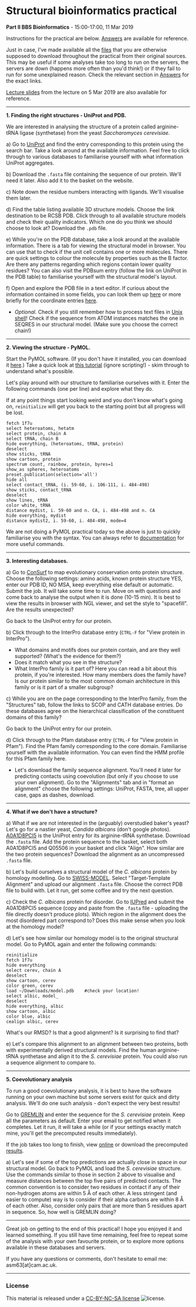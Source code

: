 # Structural bioinformatics practical

**Part II BBS Bioinformatics** - 15:00-17:00, 11 Mar 2019

Instructions for the practical are below. [Answers](Answers.md) are available for reference.

Just in case, I've made available all the [files](files) that you are otherwise supposed to download throughout the practical from their original sources. This may be useful if some analyses take too long to run on the servers, the servers are down (happens more often than you'd think!) or if they fail to run for some unexplained reason. Check the relevant section in [Answers](Answers.md) for the exact links.

[Lecture slides](StructBioInfo2019.pdf) from the lecture on 5 Mar 2019 are also available for reference.

---
**1. Finding the right structures - UniProt and PDB.**

We are interested in analysing the structure of a protein called arginine-tRNA ligase (synthetase) from the yeast _Saccharomyces cerevisiae_.

a) Go to [UniProt](http://www.uniprot.org/) and find the entry corresponding to this protein using the search bar. Take a look around at the available information. Feel free to click through to various databases to familiarise yourself with what information UniProt aggregates.

b) Download the `.fasta` file containing the sequence of our protein. We'll need it later. Also add it to the basket on the website.

c) Note down the residue numbers interacting with ligands. We'll visualise them later.

d) Find the table listing available 3D structure models. Choose the link destination to be RCSB PDB. Click through to all available structure models and check their quality indicators. Which one do you think we should choose to look at? Download the `.pdb` file.

e) While you're on the PDB database, take a look around at the available information. There is a tab for viewing the structural model in browser. You can use that to check if the unit cell contains one or more molecules. There are quick settings to colour the molecule by properties such as the B factor. Are there any patterns regarding which regions contain lower quality residues? You can also visit the PDBsum entry (follow the link on UniProt in the PDB table) to familiarise yourself with the structural model's layout.

f) Open and explore the PDB file in a text editor. If curious about the information contained in some fields, you can look them up [here](http://www.wwpdb.org/documentation/file-format-content/format33/v3.3.html) or more briefly for the coordinate entries [here](https://www.cgl.ucsf.edu/chimera/docs/UsersGuide/tutorials/pdbintro.html).
- _Optional._ Check if you still remember how to process text files in [Unix shell](https://github.com/alexeymorgunov/unixshellcourse)! Check if the sequence from ATOM instances matches the one in SEQRES in our structural model. (Make sure you choose the correct chain!)

---
**2. Viewing the structure - PyMOL.**

Start the PyMOL software. (If you don't have it installed, you can download it [here](https://pymol.org/2/).) Take a quick look at [this tutorial](https://pymolwiki.org/index.php/Practical_Pymol_for_Beginners) (ignore scripting!) - skim through to understand what's possible.

Let's play around with our structure to familiarise ourselves with it. Enter the following commands (one per line) and explore what they do.

If at any point things start looking weird and you don't know what's going on, `reinitialize` will get you back to the starting point but all progress will be lost.

 ```
fetch 1f7u
select heteroatoms, hetatm
select protein, chain A
select tRNA, chain B
hide everything, (heteroatoms, tRNA, protein)
deselect
show sticks, tRNA
show cartoon, protein
spectrum count, rainbow, protein, byres=1
show_as spheres, heteroatoms
preset.publication(selection='all')
hide all
select contact_tRNA, (i. 59-60, i. 106-111, i. 484-498)
show sticks, contact_tRNA
deselect
show lines, tRNA
color white, tRNA
distance mydist, i. 59-60 and n. CA, i. 484-498 and n. CA
hide everything, mydist
distance mydist2, i. 59-60, i. 484-498, mode=4
```

We are not doing a PyMOL practical today so the above is just to quickly familiarise you with the syntax. You can always refer to [documentation](https://pymol.org/dokuwiki/doku.php) for more useful commands.

---
**3. Interesting databases.**

a) Go to [ConSurf](http://consurf.tau.ac.il/) to map evolutionary conservation onto protein structure. Choose the following settings: amino acids, known protein structure YES, enter our PDB ID, NO MSA, keep everything else default or automatic. Submit the job. It will take some time to run. Move on with questions and come back to analyse the output when it is done (10-15 min). It is best to view the results in browser with NGL viewer, and set the style to "spacefill". Are the results unexpected?

Go back to the UniProt entry for our protein.

b) Click through to the InterPro database entry (`CTRL-F` for "View protein in InterPro").
- What domains and motifs does our protein contain, and are they well supported? (What's the evidence for them?)
- Does it match what you see in the structure?
- What InterPro family is it part of? Here you can read a bit about this protein, if you're interested. How many members does the family have? Is our protein similar to the most common domain architecture in this family or is it part of a smaller subgroup?

c) While you are on the page corresponding to the InterPro family, from the "Structures" tab, follow the links to SCOP and CATH database entries. Do these databases agree on the hierarchical classification of the constituent domains of this family?

Go back to the UniProt entry for our protein.

d) Click through to the Pfam database entry (`CTRL-F` for "View protein in Pfam"). Find the Pfam family corresponding to the core domain. Familiarise yourself with the available information. You can even find the HMM profile for this Pfam family here.
- Let's download the family sequence alignment. You'll need it later for predicting contacts using coevolution (but only if you choose to use your own alignment). Go to the "Alignments" tab and in "format an alignment" choose the following settings: UniProt, FASTA, tree, all upper case, gaps as dashes, download.

---
**4. What if we don't have a structure?**

a) What if we are not interested in the (arguably) overstudied baker's yeast? Let's go for a nastier yeast, _Candida albicans_ (don't google photos). [A0A1D8PCI5](http://www.uniprot.org/uniprot/A0A1D8PCI5) is the UniProt entry for its arginine-tRNA synthetase. Download the `.fasta` file. Add the protein sequence to the basket, select both A0A1D8PCI5 and Q05506 in your basket and click "Align". How similar are the two protein sequences? Download the alignment as an uncompressed `.fasta` file.

b) Let's build ourselves a structural model of the _C. albicans_ protein by homology modelling. Go to [SWISS-MODEL](https://swissmodel.expasy.org/). Select "Target-Template Alignment" and upload our alignment `.fasta` file. Choose the correct PDB file to build with. Let it run, get some coffee and try the next question.

c) Check the _C. albicans_ protein for disorder. Go to [IUPred](https://iupred2a.elte.hu/) and submit the A0A1D8PCI5 sequence (copy and paste from the `.fasta` file - uploading the file directly doesn't produce plots). Which region in the alignment does the most disordered part correspond to? Does this make sense when you look at the homology model?

d) Let's see how similar our homology model is to the original structural model. Go to PyMOL again and enter the following commands:
 ```
reinitialize
fetch 1f7u
hide everything
select cerev, chain A
deselect
show cartoon, cerev
color green, cerev
load ~/Downloads/model.pdb    #check your location!
select albic, model_
deselect
hide everything, albic
show cartoon, albic
color blue, albic
cealign albic, cerev
```

What's our RMSD? Is that a good alignment? Is it surprising to find that?

e) Let's compare this alignment to an alignment between two proteins, both with experimentally derived structural models. Find the human arginine-tRNA synthetase and align it to the _S. cerevisiae_ protein. You could also run a sequence alignment to compare to.

---
**5. Coevolutionary analysis**

To run a good coevolutionary analysis, it is best to have the software running on your own machine but some servers exist for quick and dirty analysis. We'll do one such analysis - don't expect the very best results!

Go to [GREMLIN](http://gremlin.bakerlab.org/submit.php) and enter the sequence for the _S. cerevisiae_ protein. Keep all the parameters as default. Enter your email to get notified when it completes. Let it run, it will take a while (or if your settings exactly match mine, you'll get the precomputed results immediately).

If the job takes too long to finish, view [online](http://gremlin.bakerlab.org/sub.php?id=1520023781) or download the precomputed [results](files/gremlin.zip).

a) Let's see if some of the top predictions are actually close in space in our structural model. Go back to PyMOL and load the _S. cerevisiae_ structure. Use the commands similar to those in section 2 above to visualise and measure distances between the top five pairs of predicted contacts. The common convention is to consider two residues in contact if any of their non-hydrogen atoms are within 5 Å of each other. A less stringent (and easier to compute) way is to consider if their alpha carbons are within 8 Å of each other. Also, consider only pairs that are more than 5 residues apart in sequence. So, how well is GREMLIN doing?

---
Great job on getting to the end of this practical! I hope you enjoyed it and learned something. If you still have time remaining, feel free to repeat some of the analysis with your own favourite protein, or to explore more options available in these databases and servers.

If you have any questions or comments, don't hesitate to email me: asm63[at]cam.ac.uk.


---
### License

This material is released under a
[CC-BY-NC-SA license](https://creativecommons.org/licenses/by-nc-sa/4.0/) ![license](https://licensebuttons.net/l/by-nc-sa/3.0/88x31.png).
